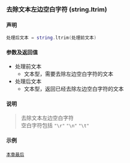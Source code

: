 ### 去除文本左边空白字符 \(**string\.ltrim**\)


#### 声明
```lua
处理后文本 = string.ltrim(处理前文本)
```


#### 参数及返回值
- 处理前文本
    - 文本型，需要去除左边空白字符的文本
- 处理后文本
    - 文本型，返回已经去除左边空白字符的文本


#### 说明
> 去除文本左边空白字符  
> 空白字符包括 `"\r"` `"\n"` `"\t"`  


#### 示例  
[`本章最后`](/Handbook/ext-string/samples.md)  

